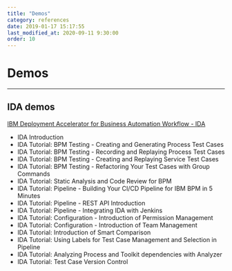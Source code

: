 ```yaml
---
title: "Demos"
category: references
date: 2019-01-17 15:17:55
last_modified_at: 2020-09-11 9:30:00
order: 10
---
```


# Demos
***
## IDA demos
[IBM Deployment Accelerator for Business Automation Workflow - IDA ](https://ibm.box.com/v/ida-box-demos)
- IDA Introduction
- IDA Tutorial: BPM Testing - Creating and Generating Process Test Cases 
- IDA Tutorial: BPM Testing - Recording and Replaying Process Test Cases 
- IDA Tutorial: BPM Testing - Creating and Replaying Service Test Cases
- IDA Tutorial: BPM Testing - Refactoring Your Test Cases with Group Commands
- IDA Tutorial: Static Analysis and Code Review for BPM
- IDA Tutorial: Pipeline - Building Your CI/CD Pipeline for IBM BPM in 5 Minutes
- IDA Tutorial: Pipeline - REST API Introduction
- IDA Tutorial: Pipeline - Integrating IDA with Jenkins
- IDA Tutorial: Configuration - Introduction of Permission Management
- IDA Tutorial: Configuration - Introduction of Team Management
- IDA Tutorial: Introduction of Smart Comparison
- IDA Tutorial: Using Labels for Test Case Management and Selection in Pipeline
- IDA Tutorial: Analyzing Process and Toolkit dependencies with Analyzer
- IDA Tutorial: Test Case Version Control